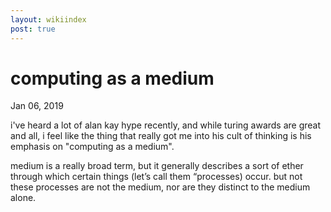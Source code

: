 ```yaml
---
layout: wikiindex
post: true
---
```

# computing as a medium

Jan 06, 2019

i've heard a lot of alan kay hype recently, and while turing awards are great and all, i feel like the thing that really got me into his cult of thinking is his emphasis on "computing as a medium".

medium is a really broad term, but it generally describes a sort of ether through which certain things (let’s call them “processes) occur. but not these processes are not the medium, nor are they distinct to the medium alone.
